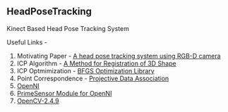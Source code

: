 ## HeadPoseTracking
Kinect Based Head Pose Tracking System

Useful Links -

1. Motivating Paper - [A head pose tracking system using RGB-D camera](http://dl.acm.org/citation.cfm?id=2530060)
2. ICP Algorithm - [A Method for Registration of 3D Shape](http://www.math.zju.edu.cn/cagd/Seminar/2007_AutumnWinter/2007_Autumn_Master_LiuYu1_ref_1.pdf)
2. ICP Optmimization - [BFGS Optimization Library](http://www.chokkan.org/software/liblbfgs/index.html)
3. Point Correspondence - [Projective Data Association](http://research.microsoft.com/pubs/155416/kinectfusion-uist-comp.pdf)
4. [OpenNI](http://structure.io/openni)
5. [PrimeSensor Module for OpenNI](https://github.com/avin2/SensorKinect)
6. [OpenCV-2.4.9](http://opencv.org/downloads.html)

